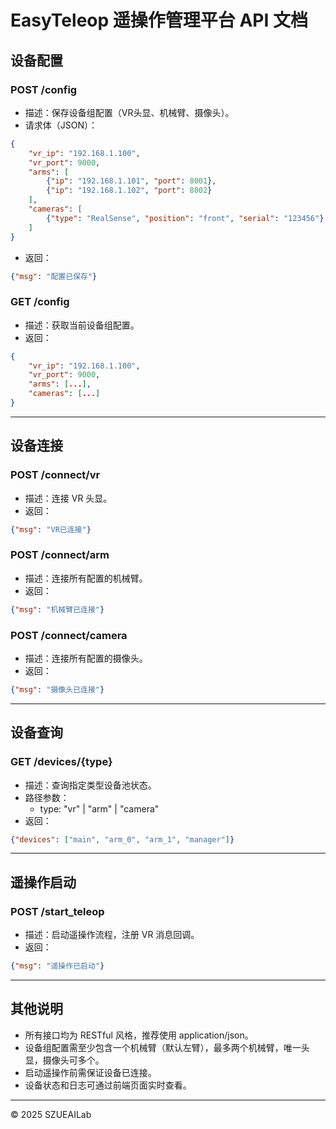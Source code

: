 # EasyTeleop 遥操作管理平台 API 文档

## 设备配置

### POST /config
- 描述：保存设备组配置（VR头显、机械臂、摄像头）。
- 请求体（JSON）：
```json
{
	"vr_ip": "192.168.1.100",
	"vr_port": 9000,
	"arms": [
		{"ip": "192.168.1.101", "port": 8001},
		{"ip": "192.168.1.102", "port": 8002}
	],
	"cameras": [
		{"type": "RealSense", "position": "front", "serial": "123456"}
	]
}
```
- 返回：
```json
{"msg": "配置已保存"}
```

### GET /config
- 描述：获取当前设备组配置。
- 返回：
```json
{
	"vr_ip": "192.168.1.100",
	"vr_port": 9000,
	"arms": [...],
	"cameras": [...]
}
```

---

## 设备连接

### POST /connect/vr
- 描述：连接 VR 头显。
- 返回：
```json
{"msg": "VR已连接"}
```

### POST /connect/arm
- 描述：连接所有配置的机械臂。
- 返回：
```json
{"msg": "机械臂已连接"}
```

### POST /connect/camera
- 描述：连接所有配置的摄像头。
- 返回：
```json
{"msg": "摄像头已连接"}
```

---

## 设备查询

### GET /devices/{type}
- 描述：查询指定类型设备池状态。
- 路径参数：
	- type: "vr" | "arm" | "camera"
- 返回：
```json
{"devices": ["main", "arm_0", "arm_1", "manager"]}
```

---

## 遥操作启动

### POST /start_teleop
- 描述：启动遥操作流程，注册 VR 消息回调。
- 返回：
```json
{"msg": "遥操作已启动"}
```

---

## 其他说明
- 所有接口均为 RESTful 风格，推荐使用 application/json。
- 设备组配置需至少包含一个机械臂（默认左臂），最多两个机械臂，唯一头显，摄像头可多个。
- 启动遥操作前需保证设备已连接。
- 设备状态和日志可通过前端页面实时查看。

---

© 2025 SZUEAILab